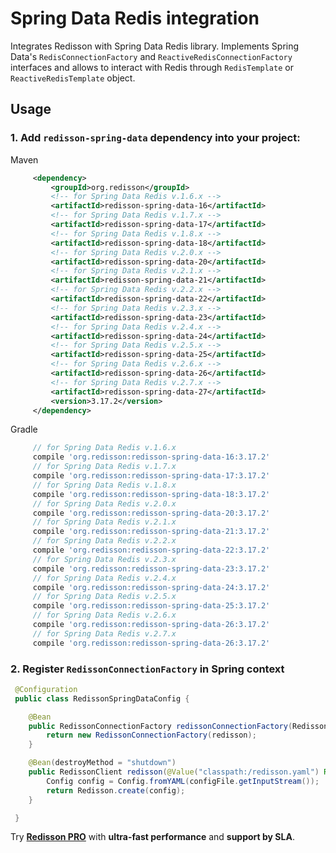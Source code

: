 # Spring Data Redis integration

Integrates Redisson with Spring Data Redis library. Implements Spring Data's `RedisConnectionFactory` and `ReactiveRedisConnectionFactory` interfaces and allows to interact with Redis through `RedisTemplate` or `ReactiveRedisTemplate` object.

## Usage

### 1. Add `redisson-spring-data` dependency into your project:

Maven

```xml
     <dependency>
         <groupId>org.redisson</groupId>
         <!-- for Spring Data Redis v.1.6.x -->
         <artifactId>redisson-spring-data-16</artifactId>
         <!-- for Spring Data Redis v.1.7.x -->
         <artifactId>redisson-spring-data-17</artifactId>
         <!-- for Spring Data Redis v.1.8.x -->
         <artifactId>redisson-spring-data-18</artifactId>
         <!-- for Spring Data Redis v.2.0.x -->
         <artifactId>redisson-spring-data-20</artifactId>
         <!-- for Spring Data Redis v.2.1.x -->
         <artifactId>redisson-spring-data-21</artifactId>
         <!-- for Spring Data Redis v.2.2.x -->
         <artifactId>redisson-spring-data-22</artifactId>
         <!-- for Spring Data Redis v.2.3.x -->
         <artifactId>redisson-spring-data-23</artifactId>
         <!-- for Spring Data Redis v.2.4.x -->
         <artifactId>redisson-spring-data-24</artifactId>
         <!-- for Spring Data Redis v.2.5.x -->
         <artifactId>redisson-spring-data-25</artifactId>
         <!-- for Spring Data Redis v.2.6.x -->
         <artifactId>redisson-spring-data-26</artifactId>
         <!-- for Spring Data Redis v.2.7.x -->
         <artifactId>redisson-spring-data-27</artifactId>
         <version>3.17.2</version>
     </dependency>
```

Gradle

```groovy
     // for Spring Data Redis v.1.6.x
     compile 'org.redisson:redisson-spring-data-16:3.17.2'
     // for Spring Data Redis v.1.7.x
     compile 'org.redisson:redisson-spring-data-17:3.17.2'
     // for Spring Data Redis v.1.8.x
     compile 'org.redisson:redisson-spring-data-18:3.17.2'
     // for Spring Data Redis v.2.0.x
     compile 'org.redisson:redisson-spring-data-20:3.17.2'
     // for Spring Data Redis v.2.1.x
     compile 'org.redisson:redisson-spring-data-21:3.17.2'
     // for Spring Data Redis v.2.2.x
     compile 'org.redisson:redisson-spring-data-22:3.17.2'
     // for Spring Data Redis v.2.3.x
     compile 'org.redisson:redisson-spring-data-23:3.17.2'
     // for Spring Data Redis v.2.4.x
     compile 'org.redisson:redisson-spring-data-24:3.17.2'
     // for Spring Data Redis v.2.5.x
     compile 'org.redisson:redisson-spring-data-25:3.17.2'
     // for Spring Data Redis v.2.6.x
     compile 'org.redisson:redisson-spring-data-26:3.17.2'
     // for Spring Data Redis v.2.7.x
     compile 'org.redisson:redisson-spring-data-26:3.17.2'
```

### 2. Register `RedissonConnectionFactory` in Spring context

```java
 @Configuration
 public class RedissonSpringDataConfig {

    @Bean
    public RedissonConnectionFactory redissonConnectionFactory(RedissonClient redisson) {
        return new RedissonConnectionFactory(redisson);
    }

    @Bean(destroyMethod = "shutdown")
    public RedissonClient redisson(@Value("classpath:/redisson.yaml") Resource configFile) throws IOException {
        Config config = Config.fromYAML(configFile.getInputStream());
        return Redisson.create(config);
    }

 }
```
Try __[Redisson PRO](https://redisson.pro)__ with **ultra-fast performance** and **support by SLA**.
